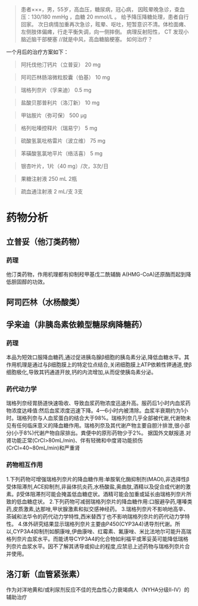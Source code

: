 > 患者×××，男，55岁，高血压，糖尿病，冠心病，
因眩晕晚急诊，查血压：130/180 mmHg ，血糖 20 mmol/L 。
给予降压降糖处理，患者自行回家。
次日病情加重再次急诊，眩晕、呕吐，短暂意识不清。体检面瘫、左侧肢体偏瘫，行走平衡失调，向一侧摔倒。
病理反射阳性， CT 发现小脑近脑干部梗塞 //就是中风，高血糖脑梗塞。
如何治疗？

一个月后的治疗方案如下：

> 阿托伐他汀钙片（立普妥） 20 mg

> 阿司匹林肠溶微粒胶囊（伯基） 10 mg

> 瑞格列奈片（孚来迪） 0.5 mg

> 盐酸贝那普利片（洛汀新） 10 mg

> 甲钴胺片（弥可保） 500 μg

> 格列吡嗪控释片（瑞易宁） 5 mg

> 硫酸氢氯吡格雷片（波立维） 75 mg

> 苯磺酸氢氯地平片（络活喜） 5 mg

> 银杏叶片，1片（40 mg）/次，3次/日

> 果糖注射液 250 mL 2瓶

> 疏血通注射液 2 mL/支 3支


# 药物分析

## 立普妥（他汀类药物）
### 药理
他汀类药物，作用机理都有抑制羟甲基戊二酰辅酶 A(HMG-CoA)还原酶而起到降低胆固醇的功效。

## 阿司匹林（水杨酸类）

## 孚来迪（非胰岛素依赖型糖尿病降糖药）
### 药理
本品为短效口服降血糖药,通过促进胰岛腺β细胞的胰岛素分泌,降低血糖水平。其作用机理是通过与β细胞膜上的特定位点结合,关闭细胞膜上ATP依赖性钾通道,使β细胞极化,导致其钙通道开放,钙的内流增加,从而促使胰岛素分泌。
### 药代动力学
瑞格列奈经胃肠道快速吸收、导致血浆药物浓度迅速升高。服药后1小时内血浆药物浓度达峰值:然后血浆浓度迅速下降。4—6小时内被清除。血浆半衰期约为1小时。瑞格列奈与人血浆蛋白的结合大于98%。瑞格列奈几乎全部被代谢,代谢物未见有任何临床意义的降血糖作用。瑞格列奈及其代谢产物主要自胆汁排泄,很小部分(小于8%)代谢产物自尿排出。粪便中的原形药物少于2%。 据国外文献报道.对肾功能正常(CrCl>80mL/min)、伴有轻微和中度肾功能损伤(CrCl=40~80mL/min)和严重肾
### 药物相互作用
1.下列药物可增强瑞格列奈片的降血糖作用:单胺氧化酶抑制剂(MAOI),非选择性β受体阻滞剂,ACE抑制剂,非甾体抗炎药,水杨酸盐,奥曲肽,酒精以及促合成代谢的激素。β受体阻滞剂可能会掩盖低血糖症状。酒精可能会加重或延长由瑞格列奈片所致的低血糖症状。
2.下列药物可减弱瑞格列奈片的降血糖作用:口服避孕药,噻嗪类药,皮质激素,达那唑,甲状腺激素和拟交感神经药。
3.瑞格列奈片不影响地高辛、茶碱和法华令的药代动力学特性,西米替西丁也不影响瑞格列奈片的药代动力学特性。
4.体外研究结果显示瑞格列奈片主要由P450(CYP3A4)诱导剂代谢。所以,CYP3A4抑制剂如酮康唑,伊曲康唑、红霉素、氟康唑、米比法地尔可能升高瑞格列奈片血浆水平。而能诱导CYP3A4的化合物如利福平或苯妥英可能降低瑞格列奈片血浆水平。因不了解其诱导或抑止的程度,应禁忌上述药物与瑞格列奈片合并使用。

## 洛汀新（血管紧张素）

作为对洋地黄和/或利尿剂反应不佳的充血性心力衰竭病人（NYHA分级Ⅱ-Ⅳ）的辅助治疗

##
